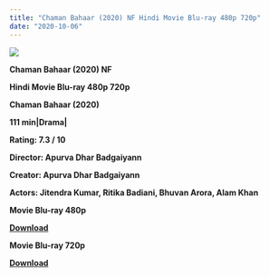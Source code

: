```yaml
---
title: "Chaman Bahaar (2020) NF Hindi Movie Blu-ray 480p 720p"
date: "2020-10-06"
---
```


[**![](https://1.bp.blogspot.com/-Vx8vOdaVdt8/XvQ--el04pI/AAAAAAAADrs/_SQnxkeTUnMUrjPBFlJ5icW7GXsB-4TbgCLcBGAsYHQ/s1600/postponedjiij.jpg)**](https://1.bp.blogspot.com/-Vx8vOdaVdt8/XvQ--el04pI/AAAAAAAADrs/_SQnxkeTUnMUrjPBFlJ5icW7GXsB-4TbgCLcBGAsYHQ/s1600/postponedjiij.jpg)

 **Chaman Bahaar (2020) NF**

**Hindi Movie Blu-ray 480p 720p** 

**Chaman Bahaar (2020)**

**111 min|Drama|**

**Rating: 7.3 / 10** 

**Director: Apurva Dhar Badgaiyann**

**Creator: Apurva Dhar Badgaiyann**

**Actors: Jitendra Kumar, Ritika Badiani, Bhuvan Arora, Alam Khan**

 **Movie Blu-ray 480p** 

**[Download](https://movieslinks.xyz/U8kbNXkftj)** 

 **Movie Blu-ray 720p** 

**[Download](https://movieslinks.xyz/8rQ75iWMeq)**
